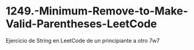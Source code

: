 # 1249.-Minimum-Remove-to-Make-Valid-Parentheses-LeetCode
Ejercicio de String en LeetCode de un principiante a otro 7w7
